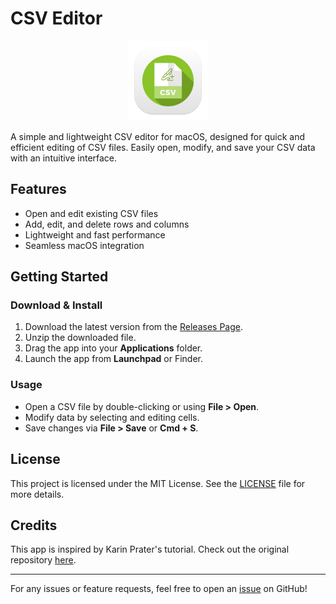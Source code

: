 # CSV Editor

<p align=center>
    <img src="CSVEditor//Assets.xcassets/AppIcon.appiconset/CSVEditor.png" alt="App Icon" width="128" height="128">
</p>

A simple and lightweight CSV editor for macOS, designed for quick and efficient editing of CSV files. Easily open, modify, and save your CSV data with an intuitive interface.

## Features

-   Open and edit existing CSV files
-   Add, edit, and delete rows and columns
-   Lightweight and fast performance
-   Seamless macOS integration

## Getting Started

### Download & Install

1. Download the latest version from the [Releases Page](https://github.com/dikayx/csveditor/releases).
2. Unzip the downloaded file.
3. Drag the app into your **Applications** folder.
4. Launch the app from **Launchpad** or Finder.

### Usage

-   Open a CSV file by double-clicking or using **File > Open**.
-   Modify data by selecting and editing cells.
-   Save changes via **File > Save** or **Cmd + S**.

## License

This project is licensed under the MIT License. See the [LICENSE](LICENSE) file for more details.

## Credits

This app is inspired by Karin Prater's tutorial. Check out the original repository [here](https://github.com/gahntpo/CSVEditor).

---

For any issues or feature requests, feel free to open an [issue](https://github.com/dikayx/csveditor/issues) on GitHub!

